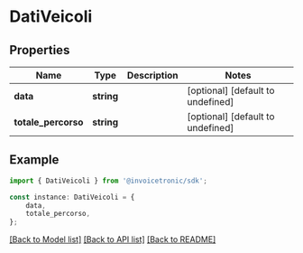# DatiVeicoli


## Properties

Name | Type | Description | Notes
------------ | ------------- | ------------- | -------------
**data** | **string** |  | [optional] [default to undefined]
**totale_percorso** | **string** |  | [optional] [default to undefined]

## Example

```typescript
import { DatiVeicoli } from '@invoicetronic/sdk';

const instance: DatiVeicoli = {
    data,
    totale_percorso,
};
```

[[Back to Model list]](../README.md#documentation-for-models) [[Back to API list]](../README.md#documentation-for-api-endpoints) [[Back to README]](../README.md)
